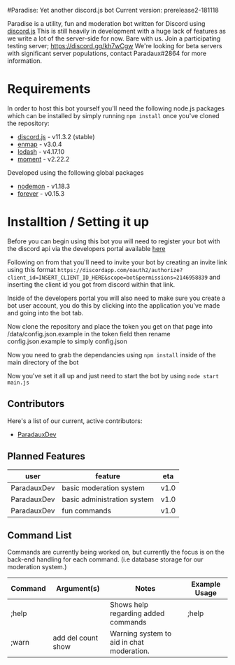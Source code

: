 #Paradise: Yet another discord.js bot
Current version: prerelease2-181118

Paradise is a utility, fun and moderation bot written for Discord using [discord.js](https://github.com/discordjs/discord.js)
This is still heavily in development with a huge lack of features as we write a lot of the server-side for now. Bare with us. 
Join a participating testing server; https://discord.gg/kh7wCgw We're looking for beta servers with significant server populations,
contact Paradaux#2864 for more information.

# Requirements

In order to host this bot yourself you'll need the following node.js packages which can be installed by simply running `npm install` once you've cloned the repository:

 - [discord.js](https://github.com/discordjs/discord.js) - v11.3.2 (stable)
 -  [enmap](https://github.com/eslachance/enmap) - v3.0.4
 - [lodash](https://github.com/lodash/lodash) - v4.17.10
 - [moment](https://github.com/moment/moment/) - v2.22.2
 
 Developed using the following global packages
- [nodemon](https://github.com/remy/nodemon) - v1.18.3
- [forever](https://github.com/foreverjs/forever) - v0.15.3

# Installtion / Setting it up

Before you can begin using this bot you will need to register your bot with the discord api via the developers portal available [here](https://discordapp.com/developers/applications/me) 

Following on from that you'll need to invite your bot by creating an invite link using this format `https://discordapp.com/oauth2/authorize?client_id=INSERT_CLIENT_ID_HERE&scope=bot&permissions=2146958839` and inserting the client id you got from discord within that link. 

Inside of the developers portal you will also need to make sure you create a bot user account, you do this by clicking into the application you've made and going into the bot tab. 

Now clone the repository and place the token you get on that page into /data/config.json.example in the token field then rename config.json.example to simply config.json 

Now you need to grab the dependancies using `npm install` inside of the main directory of the bot

Now you've set it all up and just need to start the bot by using `node start main.js`

## Contributors 

Here's a list of our current, active contributors:

- [ParadauxDev](https://github.com/ParadauxDevelopment) 


## Planned Features

| user        | feature                     | eta  |
|-------------|-----------------------------|------|
| ParadauxDev | basic moderation system     | v1.0 |
| ParadauxDev | basic administration system | v1.0 |
| ParadauxDev | fun commands                | v1.0 |

## Command List

Commands are currently being worked on, but currently the focus is on the back-end handling for each command. (i.e database storage for our moderation system.)

| Command | Argument(s)        | Notes                                     | Example Usage |
|---------|--------------------|-------------------------------------------|---------------|
| ;help   |                    | Shows help regarding added commands       | ;help         |
| ;warn   | add del count show | Warning system to aid in chat moderation. |               |

